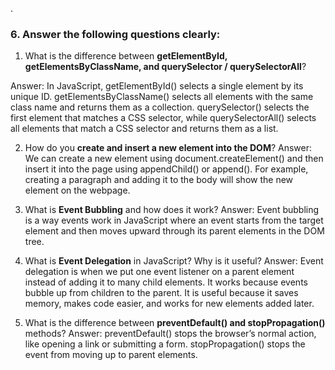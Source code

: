 .

### 6. Answer the following questions clearly:

1. What is the difference between **getElementById, getElementsByClassName, and querySelector / querySelectorAll**?

Answer: In JavaScript, getElementById() selects a single element by its unique ID. getElementsByClassName() selects all elements with the same class name and returns them as a collection. querySelector() selects the first element that matches a CSS selector, while querySelectorAll() selects all elements that match a CSS selector and returns them as a list.

2. How do you **create and insert a new element into the DOM**?
Answer: We can create a new element using document.createElement() and then insert it into the page using appendChild() or append(). For example, creating a paragraph and adding it to the body will show the new element on the webpage.

3. What is **Event Bubbling** and how does it work?
Answer: Event bubbling is a way events work in JavaScript where an event starts from the target element and then moves upward through its parent elements in the DOM tree.

4. What is **Event Delegation** in JavaScript? Why is it useful?
Answer: Event delegation is when we put one event listener on a parent element instead of adding it to many child elements. It works because events bubble up from children to the parent. It is useful because it saves memory, makes code easier, and works for new elements added later.

5. What is the difference between **preventDefault() and stopPropagation()** methods?
Answer: preventDefault() stops the browser’s normal action, like opening a link or submitting a form.
stopPropagation() stops the event from moving up to parent elements.

